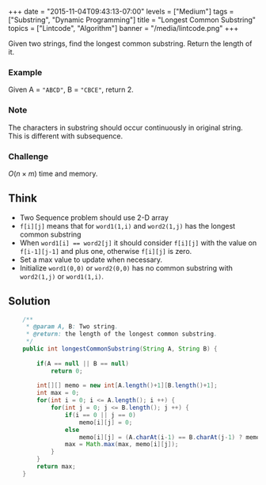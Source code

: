 +++
date = "2015-11-04T09:43:13-07:00"
levels = ["Medium"]
tags = ["Substring", "Dynamic Programming"]
title = "Longest Common Substring"
topics = ["Lintcode", "Algorithm"]
banner = "/media/lintcode.png"
+++

Given two strings, find the longest common substring. Return the length of it.
<!--more-->
### Example
Given A = `"ABCD"`, B = `"CBCE"`, return 2.

### Note
The characters in substring should occur continuously in original string. This is different with subsequence.

### Challenge
$O(n \times m)$ time and memory.

## Think
- Two Sequence problem should use 2-D array
- `f[i][j]` means that for `word1(1,i)` and `word2(1,j)` has the longest common substring
- When `word1[i] == word2[j]` it should consider `f[i][j]`  with the value on `f[i-1][j-1]` and plus one, otherwise `f[i][j]` is zero.
- Set a max value to update when necessary.
- Initialize `word1(0,0)` or `word2(0,0)` has no common substring with `word2(1,j)` or `word1(1,i)`.

## Solution
```java
    /**
     * @param A, B: Two string.
     * @return: the length of the longest common substring.
     */
    public int longestCommonSubstring(String A, String B) {
 
        if(A == null || B == null)
            return 0;
        
        int[][] memo = new int[A.length()+1][B.length()+1];
        int max = 0;
        for(int i = 0; i <= A.length(); i ++) {
            for(int j = 0; j <= B.length(); j ++) {
                if(i == 0 || j == 0)
                    memo[i][j] = 0;
                else
                    memo[i][j] = (A.charAt(i-1) == B.charAt(j-1) ? memo[i-1][j-1] + 1 : 0);
                max = Math.max(max, memo[i][j]);
            }
        }
        return max;
    }
```